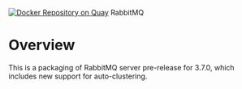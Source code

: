 [![Docker Repository on Quay](https://quay.io/repository/attcomdev/rabbitmq/status "Docker Repository on Quay")](https://quay.io/repository/attcomdev/rabbitmq) RabbitMQ <br>

# Overview
This is a packaging of RabbitMQ server pre-release for 3.7.0, which includes
new support for auto-clustering.

